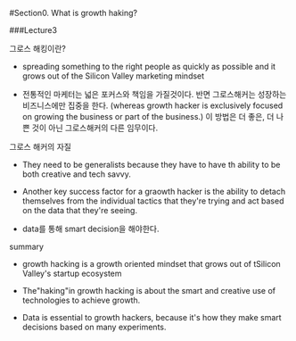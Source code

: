 
#Section0. What is growth haking?
 

###Lecture3

그로스 해킹이란?
 - spreading something to the right people as quickly as possible and it grows out of the Silicon Valley  marketing mindset

 - 전통적인 마케터는 넓은 포커스와 책임을 가질것이다. 반면 그로스해커는 성장하는 비즈니스에만 집중을 한다. (whereas growth hacker is exclusively focused on growing the business or part of the business.) 이 방법은 더 좋은, 더 나쁜 것이 아닌 그로스해커의 다른 임무이다.
  
  

    
그로스 해커의 자질
 - They need to be generalists because they have to have th ability to be both creative and tech savvy. 

 - Another key success factor for a graowth hacker is the ability to detach themselves from the individual tactics that they're trying and act based on the data that they're seeing.

 - data를 통해 smart decision을 해야한다.


 summary
 - growth hacking is a growth oriented mindset that grows out of tSilicon Valley's startup ecosystem

 - The"haking"in growth hacking is about the smart and creative use of technologies to achieve growth.

 - Data is essential to growth hackers, because it's how they make smart decisions based on many experiments.


